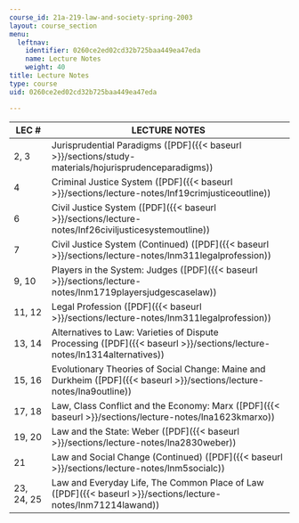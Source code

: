 ```yaml
---
course_id: 21a-219-law-and-society-spring-2003
layout: course_section
menu:
  leftnav:
    identifier: 0260ce2ed02cd32b725baa449ea47eda
    name: Lecture Notes
    weight: 40
title: Lecture Notes
type: course
uid: 0260ce2ed02cd32b725baa449ea47eda

---
```


| LEC # | LECTURE NOTES |
| --- | --- |
| 2, 3 | Jurisprudential Paradigms ([PDF]({{< baseurl >}}/sections/study-materials/hojurisprudenceparadigms)) |
| 4 | Criminal Justice System ([PDF]({{< baseurl >}}/sections/lecture-notes/lnf19crimjusticeoutline)) |
| 6 | Civil Justice System ([PDF]({{< baseurl >}}/sections/lecture-notes/lnf26civiljusticesystemoutline)) |
| 7 | Civil Justice System (Continued) ([PDF]({{< baseurl >}}/sections/lecture-notes/lnm311legalprofession)) |
| 9, 10 | Players in the System: Judges ([PDF]({{< baseurl >}}/sections/lecture-notes/lnm1719playersjudgescaselaw)) |
| 11, 12 | Legal Profession ([PDF]({{< baseurl >}}/sections/lecture-notes/lnm311legalprofession)) |
| 13, 14 | Alternatives to Law: Varieties of Dispute Processing ([PDF]({{< baseurl >}}/sections/lecture-notes/ln1314alternatives)) |
| 15, 16 | Evolutionary Theories of Social Change: Maine and Durkheim ([PDF]({{< baseurl >}}/sections/lecture-notes/lna9outline)) |
| 17, 18 | Law, Class Conflict and the Economy: Marx ([PDF]({{< baseurl >}}/sections/lecture-notes/lna1623kmarxo)) |
| 19, 20 | Law and the State: Weber ([PDF]({{< baseurl >}}/sections/lecture-notes/lna2830weber)) |
| 21 | Law and Social Change (Continued) ([PDF]({{< baseurl >}}/sections/lecture-notes/lnm5socialc)) |
| 23, 24, 25 | Law and Everyday Life, The Common Place of Law ([PDF]({{< baseurl >}}/sections/lecture-notes/lnm71214lawand))